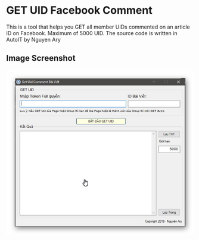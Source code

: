 # GET UID Facebook Comment
 This is a tool that helps you GET all member UIDs commented on an article ID on Facebook. Maximum of 5000 UID.
 The source code is written in AutoIT by Nguyen Ary
## Image Screenshot
![Screenshot](https://github.com/nguyenary/UidFacebookComments/blob/master/picture.jpg)
